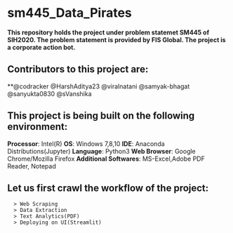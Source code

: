 # sm445_Data_Pirates
**This repository holds the project under problem statemet SM445 of SIH2020. The problem statement is provided by FIS Global. The project is a corporate action bot.**



## Contributors to this project are:
**@codracker
@HarshAditya23
@viralnatani
@samyak-bhagat
@sanyukta0830
@sVanshika




## **This project is being built on the following environment:**
**Processor**: Intel(R)
**OS**: Windows 7,8,10
**IDE**: Anaconda Distributions(Jupyter)
**Language**: Python3
**Web Browser**: Google Chrome/Mozilla Firefox
**Additional Softwares**: MS-Excel,Adobe PDF Reader, Notepad





## **Let us first crawl the workflow of the project:**
      > Web Scraping
      > Data Extraction
      > Text Analytics(PDF)
      > Deploying on UI(Streamlit)
